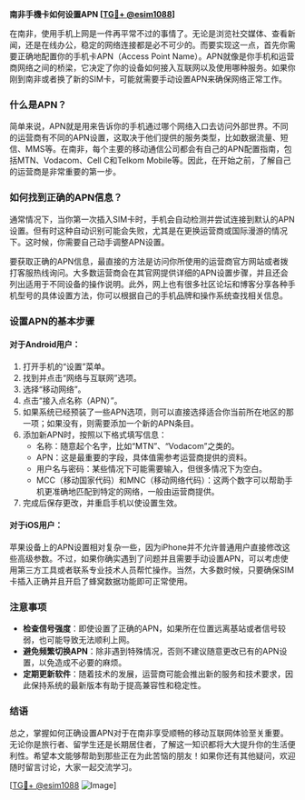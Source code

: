 **南非手機卡如何设置APN [[TG💪+ @esim1088](https://t.me/s/esim1088)]**

在南非，使用手机上网是一件再平常不过的事情了。无论是浏览社交媒体、查看新闻，还是在线办公，稳定的网络连接都是必不可少的。而要实现这一点，首先你需要正确地配置你的手机卡APN（Access Point Name）。APN就像是你手机和运营商网络之间的桥梁，它决定了你的设备如何接入互联网以及使用哪种服务。如果你刚到南非或者换了新的SIM卡，可能就需要手动设置APN来确保网络正常工作。

### 什么是APN？

简单来说，APN就是用来告诉你的手机通过哪个网络入口去访问外部世界。不同的运营商有不同的APN设置，这取决于他们提供的服务类型，比如数据流量、短信、MMS等。在南非，每个主要的移动通信公司都会有自己的APN配置指南，包括MTN、Vodacom、Cell C和Telkom Mobile等。因此，在开始之前，了解自己的运营商是非常重要的第一步。

### 如何找到正确的APN信息？

通常情况下，当你第一次插入SIM卡时，手机会自动检测并尝试连接到默认的APN设置。但有时这种自动识别可能会失败，尤其是在更换运营商或国际漫游的情况下。这时候，你需要自己动手调整APN设置。

要获取正确的APN信息，最直接的方法是访问你所使用的运营商官方网站或者拨打客服热线询问。大多数运营商会在其官网提供详细的APN设置步骤，并且还会列出适用于不同设备的操作说明。此外，网上也有很多社区论坛和博客分享各种手机型号的具体设置方法，你可以根据自己的手机品牌和操作系统查找相关信息。

### 设置APN的基本步骤

#### 对于Android用户：

1. 打开手机的“设置”菜单。
2. 找到并点击“网络与互联网”选项。
3. 选择“移动网络”。
4. 点击“接入点名称（APN）”。
5. 如果系统已经预装了一些APN选项，则可以直接选择适合你当前所在地区的那一项；如果没有，则需要添加一个新的APN条目。
6. 添加新APN时，按照以下格式填写信息：
   - 名称：随意起个名字，比如“MTN”、“Vodacom”之类的。
   - APN：这是最重要的字段，具体值需参考运营商提供的资料。
   - 用户名与密码：某些情况下可能需要输入，但很多情况下为空白。
   - MCC（移动国家代码）和MNC（移动网络代码）：这两个数字可以帮助手机更准确地匹配到特定的网络，一般由运营商提供。
7. 完成后保存更改，并重启手机以使设置生效。

#### 对于iOS用户：

苹果设备上的APN设置相对复杂一些，因为iPhone并不允许普通用户直接修改这些高级参数。不过，如果你确实遇到了问题并且需要手动设置APN，可以考虑使用第三方工具或者联系专业技术人员帮忙操作。当然，大多数时候，只要确保SIM卡插入正确并且开启了蜂窝数据功能即可正常使用。

### 注意事项

- **检查信号强度**：即使设置了正确的APN，如果所在位置远离基站或者信号较弱，也可能导致无法顺利上网。
- **避免频繁切换APN**：除非遇到特殊情况，否则不建议随意更改已有的APN设置，以免造成不必要的麻烦。
- **定期更新软件**：随着技术的发展，运营商可能会推出新的服务和技术要求，因此保持系统的最新版本有助于提高兼容性和稳定性。

### 结语

总之，掌握如何正确设置APN对于在南非享受顺畅的移动互联网体验至关重要。无论你是旅行者、留学生还是长期居住者，了解这一知识都将大大提升你的生活便利性。希望本文能够帮助到那些正在为此苦恼的朋友！如果你还有其他疑问，欢迎随时留言讨论，大家一起交流学习。

[[TG💪+ @esim1088](https://t.me/s/esim1088) ![Image](https://i.postimg.cc/4NQfJmqS/Snipaste-2025-05-13-00-14-12.png)]